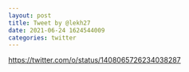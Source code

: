 ```yaml
--- 
layout: post 
title: Tweet by @lekh27 
date: 2021-06-24 1624544009 
categories: twitter 
--- 
```

https://twitter.com/o/status/1408065726234038287